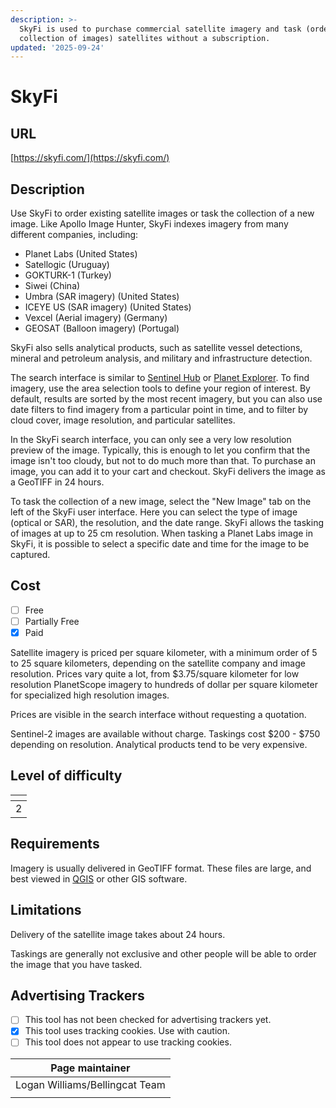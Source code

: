 ```yaml
---
description: >-
  SkyFi is used to purchase commercial satellite imagery and task (order the
  collection of images) satellites without a subscription.
updated: '2025-09-24'
---
```


# SkyFi

## URL

[https://skyfi.com/](https://skyfi.com/)

## Description

Use SkyFi to order existing satellite images or task the collection of a new image. Like Apollo Image Hunter, SkyFi indexes imagery from many different companies, including:

* Planet Labs (United States)
* Satellogic (Uruguay)
* GOKTURK-1 (Turkey)
* Siwei (China)
* Umbra (SAR imagery) (United States)
* ICEYE US (SAR imagery) (United States)
* Vexcel (Aerial imagery) (Germany)
* GEOSAT (Balloon imagery) (Portugal)

SkyFi also sells analytical products, such as satellite vessel detections, mineral and petroleum analysis, and military and infrastructure detection.

The search interface is similar to [Sentinel Hub](https://bellingcat.gitbook.io/toolkit/more/all-tools/sentinal-hub-playground) or [Planet Explorer](https://bellingcat.gitbook.io/toolkit/more/all-tools/planet-labs). To find imagery, use the area selection tools to define your region of interest. By default, results are sorted by the most recent imagery, but you can also use date filters to find imagery from a particular point in time, and to filter by cloud cover, image resolution, and particular satellites.

In the SkyFi search interface, you can only see a very low resolution preview of the image. Typically, this is enough to let you confirm that the image isn't too cloudy, but not to do much more than that. To purchase an image, you can add it to your cart and checkout. SkyFi delivers the image as a GeoTIFF in 24 hours.

To task the collection of a new image, select the "New Image" tab on the left of the SkyFi user interface. Here you can select the type of image (optical or SAR), the resolution, and the date range. SkyFi allows the tasking of images at up to 25 cm resolution. When tasking a Planet Labs image in SkyFi, it is possible to select a specific date and time for the image to be captured.

## Cost

* [ ] Free
* [ ] Partially Free
* [x] Paid

Satellite imagery is priced per square kilometer, with a minimum order of 5 to 25 square kilometers, depending on the satellite company and image resolution. Prices vary quite a lot, from $3.75/square kilometer for low resolution PlanetScope imagery to hundreds of dollar per square kilometer for specialized high resolution images.

Prices are visible in the search interface without requesting a quotation.

Sentinel-2 images are available without charge. Taskings cost $200 - $750 depending on resolution. Analytical products tend to be very expensive.

## Level of difficulty

<table><thead><tr><th data-type="rating" data-max="5"></th></tr></thead><tbody><tr><td>2</td></tr></tbody></table>

## Requirements

Imagery is usually delivered in GeoTIFF format. These files are large, and best viewed in [QGIS](https://bellingcat.gitbook.io/toolkit/more/all-tools/qgis) or other GIS software.

## Limitations

Delivery of the satellite image takes about 24 hours.

Taskings are generally not exclusive and other people will be able to order the image that you have tasked.

## Advertising Trackers

* [ ] This tool has not been checked for advertising trackers yet.
* [x] This tool uses tracking cookies. Use with caution.
* [ ] This tool does not appear to use tracking cookies.

| Page maintainer                |
| ------------------------------ |
| Logan Williams/Bellingcat Team |
|                                |
